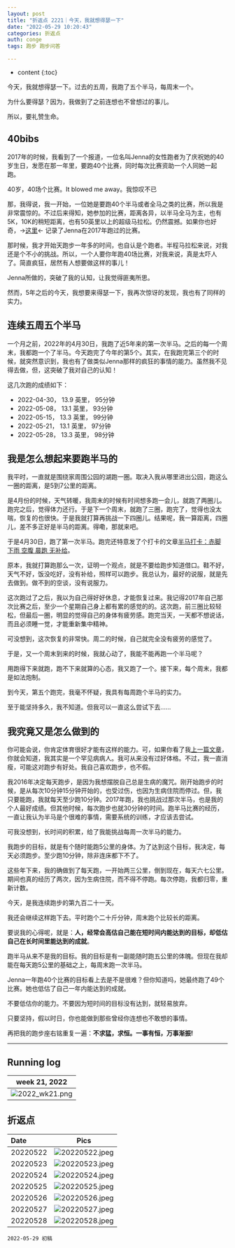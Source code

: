 ```yaml
---
layout: post
title: "折返点 2221｜今天，我就想得瑟一下"
date: "2022-05-29 10:20:43"
categories: 折返点
auth: conge
tags: 跑步 跑步问答

---
```

* content
{:toc}

今天，我就想得瑟一下。过去的五周，我跑了五个半马，每周末一个。

为什么要得瑟？因为，我做到了之前连想也不曾想过的事儿。

所以，要礼赞生命。



## 40bibs

2017年的时候，我看到了一个报道，一位名叫Jenna的女性跑者为了庆祝她的40岁生日，发愿在那一年里，要跑40个比赛，同时每次比赛资助一个人同她一起跑。

40岁，40场个比赛。It blowed me away。我惊叹不已

那，我得说，我一开始，一位她是要跑40个半马或者全马之类的比赛，所以我是非常震惊的。不过后来得知，她参加的比赛，距离各异，以半马全马为主，也有5K，10K的稍短距离，也有50英里以上的超级马拉松。仍然震撼。如果你也好奇，->[这里](https://40bibs.com/40-races/)<- 记录了Jenna在2017年跑过的比赛。

那时候，我才开始天跑步一年多的时间，也自认是个跑者。半程马拉松来说，对我还是个不小的挑战。所以，一个人要你年跑40场比赛，对我来说，真是太吓人了。简直疯狂，居然有人想要做这样的事儿！

Jenna所做的，突破了我的认知，让我觉得匪夷所思。

然而，5年之后的今天，我想要来得瑟一下，我再次惊讶的发现，我也有了同样的实力。

## 连续五周五个半马

一个月之前，2022年的4月30日，我跑了近5年来的第一次半马。之后的每一个周末，我都跑一个了半马。今天跑完了今年的第5个。其实，在我跑完第三个的时候，就突然意识到，我也有了做类似Jenna那样的疯狂的事情的能力。虽然我不见得去做，但，这突破了我对自己的认知！

这几次跑的成绩如下：

* 2022-04-30， 13.9 英里， 95分钟
* 2022-05-08， 13.1 英里， 93分钟
* 2022-05-15， 13.3 英里， 99分钟
* 2022-05-21， 13.1 英里， 97分钟
* 2022-05-28， 13.3 英里， 98分钟

## 我是怎么想起来要跑半马的

我平时，一直就是围绕家周围公园的湖跑一圈。取决入我从哪里进出公园，跑这么一圈的距离，是5到7公里的距离。

是4月份的时候，天气转暖，我周末的时候有时间想多跑一会儿，就跑了两圈儿。跑完之后，觉得体力还行。于是下一个周末，就跑了三圈，跑完了，觉得也没太喘，恢复的也很快。于是我就打算再挑战一下四圈儿。结果呢，我一算距离，四圈儿，差不多正好是半马的距离。得嘞，那就来吧。

于是4月30日，跑了第一次半马。跑完还特意发了个打卡的文章[半马打卡：赤脚 下雨 空腹 晨跑 无补给](https://conge.github.io/2022/04/30/ReturnPoint-running-moto/#:~:text=1.-,%E5%8D%8A%E9%A9%AC%E6%89%93%E5%8D%A1%EF%BC%9A%E8%B5%A4%E8%84%9A%20%E4%B8%8B%E9%9B%A8%20%E7%A9%BA%E8%85%B9%20%E6%99%A8%E8%B7%91%20%E6%97%A0%E8%A1%A5%E7%BB%99,-%E4%B8%8A%E4%B8%AA%E5%91%A8%E6%9C%AB%EF%BC%8C%E4%BB%8E)。

原本，我就打算跑那么一次，证明一个观点，就是不要给跑步知道借口。鞋不好，天气不好，饭没吃好，没有补给，照样可以跑步。我总认为，最好的说服，就是先去做到。做不到的空谈，没有说服力。

这次跑过了之后，我以为自己得好好休息，才能恢复过来。我记得2017年自己那次比赛之后，至少一个星期自己身上都有累的感觉的的。这次跑，前三圈比较轻松，但最后一圈，明显的觉得自己的身体有疲劳感。跑完当天，一天都不想说话，而且必须睡一觉，才能重新集中精神。

可没想到，这次恢复的非常快。周二的时候，自己就完全没有疲劳的感觉了。

于是，又一个周末到来的时候，我就心动了，我能不能再跑一个半马呢？

用跑得下来就跑，跑不下来就算的心态，我又跑了一个。接下来，每个周末，我都是如法炮制。

到今天，第五个跑完，我毫不怀疑，我具有每周跑个半马的实力。

至于能坚持多久，我不知道。但我可以一直这么尝试下去……

## 我究竟又是怎么做到的

你可能会说，你肯定体育很好才能有这样的能力。可，如果你看了我[上一篇文章](/2022/05/28/remembering-mark/)，你就会知道，我其实是一个罕见病病人。我可从来没有过好体格。不过，我一直消瘦，可能这对跑步有好处。我自己喜欢跑步，也不假。

我2016年决定每天跑步，是因为我想摆脱自己总是生病的魔咒。刚开始跑步的时候，是从每次10分钟15分钟开始的，也受过伤，也因为生病住院而停过。但，我只要能跑，我就每天至少跑10分钟。2017年跑，我也挑战过那次半马，也是我的个人最好成绩。但其他时候，每次跑步也就30分钟的时间。跑半马比赛的经历，一直让我认为半马是个很难的事情，需要系统的训练，才应该去尝试。

可我没想到，长时间的积累，给了我能挑战每周一次半马的能力。

我跑步的目标，就是有个随时能跑5公里的身体。为了达到这个目标，我决定，每天必须跑步。至少跑10分钟，除非连床都下不了。

这些年下来，我的确做到了每天跑，一开始两三公里，倒到现在，每天六七公里。期间也真的经历了两次，因为生病住院，而不得不停跑。每次停跑，我都归零，重新计数。

今天，是我连续跑步的第九百二十一天。

我还会继续这样跑下去。平时跑个二十斤分钟，周末跑个比较长的距离。

要说我的心得呢，就是：__人，经常会高估自己能在短时间内能达到的目标，却低估自己在长时间里能达到的成就__。

跑半马从来不是我的目标。我的目标是有一副能随时跑五公里的体魄。但现在我却能在每天跑5公里的基础之上，每周末跑一次半马。

Jenna一年跑40个比赛的目标看上去是不是很难？但你知道吗，她最终跑了49个比赛。她也低估了自己一年内能达到的成就。

不要低估你的能力。不要因为短时间的目标没有达到，就轻易放弃。

只要坚持，假以时日，你也能做到那些曾经你连想也不敢想的事情。

再把我的跑步座右铭重复一遍：__不求猛，求恒。一事有恒，万事渐振!__

----

## Running log

|week 21, 2022|
|:----:|
|![2022_wk21.png](https://s2.loli.net/2022/05/29/qnRe2YFM84uThcp.png)|


## 折返点

|Date|Pics|
|:----|:----:|
|20220522|![20220522.jpeg](https://s2.loli.net/2022/05/29/3tSXx9n4vL7Wj5u.jpg)  |
|20220523|![20220523.jpeg](https://s2.loli.net/2022/05/29/KpNSObCTPEsfJ3h.jpg)  |
|20220524|![20220524.jpeg](https://s2.loli.net/2022/05/29/7tWCLMuSZ5A2i8g.jpg)  |
|20220525|![20220525.jpeg](https://s2.loli.net/2022/05/29/2VcQbsdMwna7uoX.jpg)  |
|20220526|![20220526.jpeg](https://s2.loli.net/2022/05/29/xq18vXz6DOwCJHB.jpg)  |
|20220527|![20220527.jpeg](https://s2.loli.net/2022/05/29/gsfQJTco6UwlFq9.jpg)  |
|20220528|![20220528.jpeg](https://s2.loli.net/2022/05/29/xyLsnKjYPVBRrzU.jpg)  |


```
2022-05-29 初稿
```
